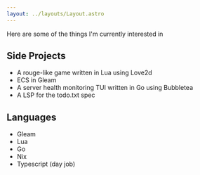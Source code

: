 ```yaml
---
layout: ../layouts/Layout.astro
---
```


Here are some of the things I'm currently interested in 

## Side Projects
- A rouge-like game written in Lua using Love2d 
- ECS in Gleam
- A server health monitoring TUI written in Go using Bubbletea 
- A LSP for the todo.txt spec

## Languages
- Gleam
- Lua
- Go
- Nix
- Typescript (day job)

